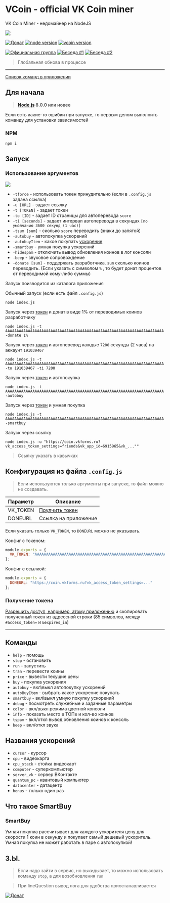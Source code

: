 # VCoin - official VK Coin miner

VK Coin Miner - недомайнер на NodeJS


![](https://pp.userapi.com/c855028/v855028357/1734f/9kFW8iHOxHc.jpg)


[![Донат](https://img.shields.io/badge/Донат-Qiwi-orange.svg)](https://qiwi.me/xtcry)
[![node version](https://img.shields.io/badge/node->%3D8.0-blue.svg?style=flat-square)](https://nodejs.org/)
[![vcoin version](https://img.shields.io/badge/VCoin-Bow%201.3.9.01-purple.svg?style=flat-square)](https://github.com/xTCry/VCoin/)

[![Официальная группа](https://img.shields.io/badge/Официальная-группа-green.svg)](https://vk.cc/9ghtmS)
[![Беседа #1](https://img.shields.io/badge/Беседа-#1-yellow.svg?style=flat-square)](https://vk.cc/9fmVAc)
[![Беседа #2](https://img.shields.io/badge/Беседа-#2-yellow.svg?style=flat-square)](https://vk.cc/9ghKxb)

> Глобальная обнова в процессе

***

[Список команд в приложении](#команды)

## Для начала
> **[Node.js](https://nodejs.org/) 8.0.0 или новее**

Если есть какие-то ошибки при запуске, то первым делом выполнить команду для установки зависимостей
### NPM
```shell
npm i
```

## Запуск

### Использование аргументов

![](https://pp.userapi.com/c847020/v847020485/1d72be/ktfWqwnMjEY.jpg)

* `-tforce`         - использовать токен принудительно (если в `.config.js` задана ссылка)
* `-u [URL]`        - задает ссылку
* `-t [TOKEN]`      - задает токен
* `-to [ID]`        - задает ID страницы для автоперевода `score`
* `-ti [seconds]`   - задает интервал автоперевода в секундах `[по умолчанию 3600 секунд (1 час)]`
* `-tsum [sum]`     - сколько `score` переводить (знаки до запятой)
* `-autobuy`        - автопокупка ускорений
* `-autobuyItem`    - какое покупать [ускорение](#названия-ускорений)
* `-smartbuy`       - умная покупка ускорений
* `-hidespam`       - отключить вывод обновления коинов в лог консоли
* `-beep`           - звуковое сопровождение
* `-donate [sum]`   - поддержать разработчика. `sum` сколько коинов переводить. (Если указать с символом `%` , то будет донат процентов от переводимой кому-либо суммы)


Запуск поизводится из каталога приложения

Обычный запуск (если есть файл `.config.js`)
```shell
node index.js
```

Запуск через [токен](#получение-токена) и донат в виде 1% от переводимых коинов разработчику
```shell
node index.js -t AAAAAAAAAAAAAAAAAAAAAAAAAAAAAAAAAAAAAAAAAAAAAAAAAAAAAAAAAAAAAAAAAAAAAA -donate 1%
```

Запуск через [токен](#получение-токена) и автоперевод каждые `7200` секунды (2 часа) на аккаунт `191039467`
```shell
node index.js -t AAAAAAAAAAAAAAAAAAAAAAAAAAAAAAAAAAAAAAAAAAAAAAAAAAAAAAAAAAAAAAAAAAAAAA -to 191039467 -ti 7200 
```

Запуск через [токен](#получение-токена) и автопокупка
```shell
node index.js -t AAAAAAAAAAAAAAAAAAAAAAAAAAAAAAAAAAAAAAAAAAAAAAAAAAAAAAAAAAAAAAAAAAAAAA -autobuy
```

Запуск через [токен](#получение-токена) и умная покупка
```shell
node index.js -t AAAAAAAAAAAAAAAAAAAAAAAAAAAAAAAAAAAAAAAAAAAAAAAAAAAAAAAAAAAAAAAAAAAAAA -smartbuy
```

Запуск через ссылку
```shell
node index.js -u "https://coin.vkforms.ru?vk_access_token_settings=friends&vk_app_id=6915965&vk_...""
```
<!-- > Linux: Надо обратить внимание, что перед каждым символом `&` должен быть обратный слеш (`\&`) -->

> Ссылку указать в кавычках 


## Конфигурация из файла `.config.js`

> Если используются только аргументы при запуске, то файл можно не создавать.


| Параметр | Описание                             |
|----------|--------------------------------------|
| VK_TOKEN | [Поулчить токен](#получение-токена)  |
| DONEURL  | Ссылка на приложение                 |

Если указать только ```VK_TOKEN```, то `DONEURL` можно не указывать.

Конфиг с токеном:
```js
module.exports = {
  VK_TOKEN: "AAAAAAAAAAAAAAAAAAAAAAAAAAAAAAAAAAAAAAAAAAAAAAAAAAAAAAAAAAAAAAAAAAAAAA",
};
```

Конфиг с ссылкой:
```js
module.exports = {
  DONEURL: "https://coin.vkforms.ru?vk_access_token_settings=..."
};
```

### Получение токена

[Разрешить доступ, например, этому приложению](https://vk.cc/9eSo1E) и скопировать полученный токен из адрессной строки (85 символов, между `#access_token=` и `&expires_in`) 

***


## Команды

- `help`     - помощь 
- `stop`     - остановить 
- `run`      - запустить 
- `tran`     - перевести коины
- `price`    - вывести текущие цены 
- `buy`      - покупка ускорения
- `autobuy`  - вкл\выкл автопокупку ускорений
- `autoBuyItem` - выбрать какое ускорение покупать
- `smartbuy` - вкл\выкл умную покупку ускорений
- `debug`    - посмотреть служебные и заданные параметры
- `color`    - вкл/выкл режима цветной консоли
- `info`     - показать место в ТОПе и кол-во коинов
- `tspam`    - вкл/откл вывод обновления коинов к консоль
- `beep`     - вкл/откл звука

## Названия ускорений
- `cursor` - курсор
- `cpu` - видеокарта
- `cpu_stack` - стойка видеокарт
- `computer` - суперкомпьютер
- `server_vk` - сервер ВКонтакте
- `quantum_pc` - квантовый компьютер
- `datacenter` - датацентр
- `bonus` - только один раз

## Что такое SmartBuy

### SmartBuy
Умная покупка рассчитывает для каждого ускорителя цену для скорости 1 коин в секунду и покупает самый дешевый ускоритель.
Умная покупка не может работать в паре с автопокупкой!


## З.Ы.
> Если надо зайти в сервис, но выкидывает, то можно использовать команду `stop`, а для возобновления `run`

<!-- > При переводе берется незначительная комиссия в виде `0,1%` для статистики -->

> При lineQuestion вывод лога для удобства приостанавливается


[![Донат](https://img.shields.io/badge/Донат-Qiwi-orange.svg)](https://qiwi.me/xtcry)
